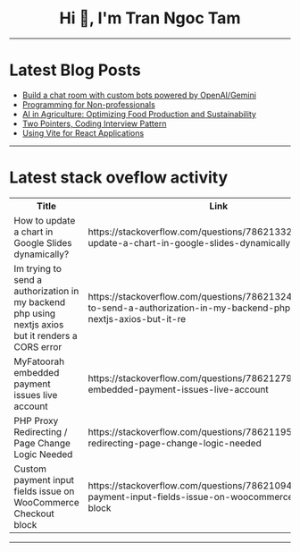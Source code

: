 <h1 align="center">Hi 👋, I'm Tran Ngoc Tam</h1>

---

# Latest Blog Posts 
<!-- BLOG-POST-LIST:START -->
- [Build a chat room with custom bots powered by OpenAI/Gemini](https://dev.to/encore/build-a-chat-room-with-custom-bots-powered-by-openaigemini-47h3)
- [Programming for Non-professionals](https://dev.to/esproc_spl/programming-for-non-professionals-f1e)
- [AI in Agriculture: Optimizing Food Production and Sustainability](https://dev.to/jottyjohn/ai-in-agriculture-optimizing-food-production-and-sustainability-4l97)
- [Two Pointers, Coding Interview Pattern](https://dev.to/harshm03/two-pointers-coding-interview-pattern-3cek)
- [Using Vite for React Applications](https://dev.to/thwani47/using-vite-for-react-applications-338k)
<!-- BLOG-POST-LIST:END -->

---

# Latest stack oveflow activity
<table>
  <tr><th>Title</th><th>Link</th></tr>
  <!-- STACKOVERFLOW:START --><tr><td>How to update a chart in Google Slides dynamically?</td><td>https://stackoverflow.com/questions/78621332/how-to-update-a-chart-in-google-slides-dynamically</td></tr><tr><td>Im trying to send a authorization in my backend php using nextjs axios but it renders a CORS error</td><td>https://stackoverflow.com/questions/78621324/im-trying-to-send-a-authorization-in-my-backend-php-using-nextjs-axios-but-it-re</td></tr><tr><td>MyFatoorah embedded payment issues live account</td><td>https://stackoverflow.com/questions/78621279/myfatoorah-embedded-payment-issues-live-account</td></tr><tr><td>PHP Proxy Redirecting / Page Change Logic Needed</td><td>https://stackoverflow.com/questions/78621195/php-proxy-redirecting-page-change-logic-needed</td></tr><tr><td>Custom payment input fields issue on WooCommerce Checkout block</td><td>https://stackoverflow.com/questions/78621094/custom-payment-input-fields-issue-on-woocommerce-checkout-block</td></tr><!-- STACKOVERFLOW:END -->
</table>

---


